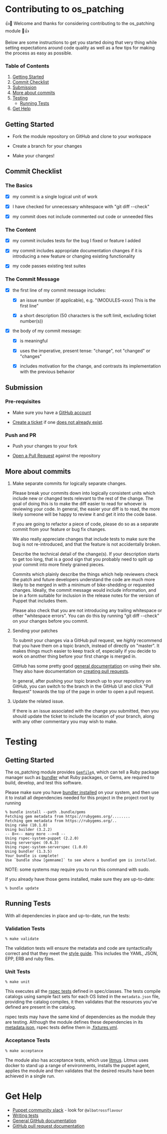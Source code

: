 # Contributing to os_patching

:+1::tada: Welcome and thanks for considering contributing to the os_patching module :tada::+1:

Below are some instructions to get you started doing that very thing while setting expectations around code quality as well as a few tips for making the process as easy as possible.

### Table of Contents

1. [Getting Started](#getting-started)
1. [Commit Checklist](#commit-checklist)
1. [Submission](#submission)
1. [More about commits](#more-about-commits)
1. [Testing](#testing)
    - [Running Tests](#running-tests)
1. [Get Help](#get-help)

## Getting Started

- Fork the module repository on GitHub and clone to your workspace

- Create a branch for your changes

- Make your changes!

## Commit Checklist

### The Basics

- [x] my commit is a single logical unit of work

- [x] I have checked for unnecessary whitespace with "git diff --check" 

- [x] my commit does not include commented out code or unneeded files

### The Content

- [x] my commit includes tests for the bug I fixed or feature I added

- [x] my commit includes appropriate documentation changes if it is introducing a new feature or changing existing functionality

- [x] my code passes existing test suites

### The Commit Message

- [x] the first line of my commit message includes:

  - [x] an issue number (if applicable), e.g. "(MODULES-xxxx) This is the first line" 

  - [x] a short description (50 characters is the soft limit, excluding ticket number(s))

- [x] the body of my commit message:

  - [x] is meaningful

  - [x] uses the imperative, present tense: "change", not "changed" or "changes"

  - [x] includes motivation for the change, and contrasts its implementation with the previous behavior

## Submission

### Pre-requisites

- Make sure you have a [GitHub account](https://github.com/join)

- [Create a ticket](https://github.com/albatrossflavour/puppet_os_patching/issues/new/choose) if one [does not already exist](https://github.com/albatrossflavour/puppet_os_patching/issues).

### Push and PR

- Push your changes to your fork

- [Open a Pull Request](https://help.github.com/articles/creating-a-pull-request-from-a-fork/) against the repository

## More about commits

  1.  Make separate commits for logically separate changes.

      Please break your commits down into logically consistent units
      which include new or changed tests relevant to the rest of the
      change.  The goal of doing this is to make the diff easier to
      read for whoever is reviewing your code.  In general, the easier
      your diff is to read, the more likely someone will be happy to
      review it and get it into the code base.

      If you are going to refactor a piece of code, please do so as a
      separate commit from your feature or bug fix changes.

      We also really appreciate changes that include tests to make
      sure the bug is not re-introduced, and that the feature is not
      accidentally broken.

      Describe the technical detail of the change(s).  If your
      description starts to get too long, that is a good sign that you
      probably need to split up your commit into more finely grained
      pieces.

      Commits which plainly describe the things which help
      reviewers check the patch and future developers understand the
      code are much more likely to be merged in with a minimum of
      bike-shedding or requested changes.  Ideally, the commit message
      would include information, and be in a form suitable for
      inclusion in the release notes for the version of Puppet that
      includes them.

      Please also check that you are not introducing any trailing
      whitespace or other "whitespace errors".  You can do this by
      running "git diff --check" on your changes before you commit.

  2.  Sending your patches

      To submit your changes via a GitHub pull request, we _highly_
      recommend that you have them on a topic branch, instead of
      directly on "master".
      It makes things much easier to keep track of, especially if
      you decide to work on another thing before your first change
      is merged in.

      GitHub has some pretty good
      [general documentation](http://help.github.com/) on using
      their site.  They also have documentation on
      [creating pull requests](https://help.github.com/articles/creating-a-pull-request-from-a-fork/).

      In general, after pushing your topic branch up to your
      repository on GitHub, you can switch to the branch in the
      GitHub UI and click "Pull Request" towards the top of the page
      in order to open a pull request.

  3.  Update the related issue.

      If there is an issue associated with the change you
      submitted, then you should update the ticket to include the
      location of your branch, along with any other commentary you
      may wish to make.

# Testing

## Getting Started

The os_patching module provides [`Gemfile`](./Gemfile)s, which can tell a Ruby package manager such as [bundler](http://bundler.io/) what Ruby packages, or Gems, are required to build, develop, and test this software.

Please make sure you have [bundler installed](http://bundler.io/#getting-started) on your system, and then use it to install all dependencies needed for this project in the project root by running

```shell
% bundle install --path .bundle/gems
Fetching gem metadata from https://rubygems.org/........
Fetching gem metadata from https://rubygems.org/..
Using rake (10.1.0)
Using builder (3.2.2)
-- 8><-- many more --><8 --
Using rspec-system-puppet (2.2.0)
Using serverspec (0.6.3)
Using rspec-system-serverspec (1.0.0)
Using bundler (1.3.5)
Your bundle is complete!
Use `bundle show [gemname]` to see where a bundled gem is installed.
```

NOTE: some systems may require you to run this command with sudo.

If you already have those gems installed, make sure they are up-to-date:

```shell
% bundle update
```

## Running Tests

With all dependencies in place and up-to-date, run the tests:

### Validation Tests

```shell
% make validate
```

The validation tests will ensure the metadata and code are syntactically correct and that they meet the [style guide](https://puppet.com/docs/puppet/latest/style_guide.html).  This includes the YAML, JSON, EPP, ERB and ruby files.

### Unit Tests

```shell
% make unit
```

This executes all the [rspec tests](http://rspec-puppet.com/) defined in spec/classes.  The tests compile catalogs using sample fact sets for each OS listed in the `metadata.json` file, providing the catalog compiles, it then validates that the resources you've defined are present in the catalog.

rspec tests may have the same kind of dependencies as the module they are testing. Although the module defines these dependencies in its [metadata.json](./metadata.json), rspec tests define them in [.fixtures.yml](./fixtures.yml).

### Acceptance Tests

```shell
% make acceptance
```

The module also has acceptance tests, which use [litmus](https://github.com/puppetlabs/puppet_litmus). Litmus uses docker to stand up a range of environments, installs the puppet agent, applies the module and then validates that the desired results have been achieved in a single run.


# Get Help

* [Puppet community slack](https://slack.puppet.com) - look for `@albatrossflavour`
* [Writing tests](https://puppet.com/docs/puppet/latest/bgtm.html#testing-your-module)
* [General GitHub documentation](http://help.github.com/)
* [GitHub pull request documentation](https://help.github.com/en/articles/creating-a-pull-request)

